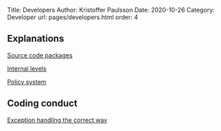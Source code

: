 Title: Developers
Author: Kristoffer Paulsson
Date: 2020-10-26
Category: Developer
url: pages/developers.html
order: 4

## Explanations

[Source code packages](../packages-and-subpackages.html)

[Internal levels](../layered-levels.html)

[Policy system](../policy-system.html)

## Coding conduct

[Exception handling the correct way](../exceptions-handling.html)